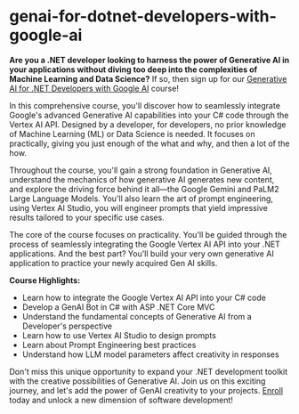 # genai-for-dotnet-developers-with-google-ai

**Are you a .NET developer looking to harness the power of Generative AI in your applications without diving too deep into the complexities of Machine Learning and Data Science?** If so, then sign up for our [Generative AI for .NET Developers with Google AI](https://www.udemy.com/course/generative-ai-for-dotnet-developers-with-google-palm-api) course!

In this comprehensive course, you'll discover how to seamlessly integrate Google's advanced Generative AI capabilities into your C# code through the Vertex AI API. Designed by a developer, for developers, no prior knowledge of Machine Learning (ML) or Data Science is needed. It focuses on practically, giving you just enough of the what and why, and then a lot of the how.

Throughout the course, you'll gain a strong foundation in Generative AI, understand the mechanics of how generative AI generates new content, and explore the driving force behind it all—the Google Gemini and PaLM2 Large Language Models. You'll also learn the art of prompt engineering, using Vertex AI Studio, you will engineer prompts that yield impressive results tailored to your specific use cases.

The core of the course focuses on practicality. You'll be guided through the process of seamlessly integrating the Google Vertex AI API into your .NET applications. And the best part? You'll build your very own generative AI application to practice your newly acquired Gen AI skills.

**Course Highlights:**
- Learn how to integrate the Google Vertex AI API into your C# code
- Develop a GenAI Bot in C# with ASP .NET Core MVC
- Understand the fundamental concepts of Generative AI from a Developer's perspective
- Learn how to use Vertex AI Studio to design prompts
- Learn about Prompt Engineering best practices
- Understand how LLM model parameters affect creativity in responses

Don't miss this unique opportunity to expand your .NET development toolkit with the creative possibilities of Generative AI. Join us on this exciting journey, and let's add the power of GenAI creativity to your projects. [Enroll](https://www.udemy.com/course/generative-ai-for-dotnet-developers-with-google-palm-api) today and unlock a new dimension of software development!